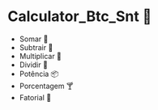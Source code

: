 # Calculator_Btc_Snt :calling: #

* Somar :call_me_hand:
* Subtrair :cactus:
* Multiplicar :ocean:
* Dividir :fist_oncoming:
* Potência :package:
* Porcentagem :cocktail:
* Fatorial :baby_chick:


